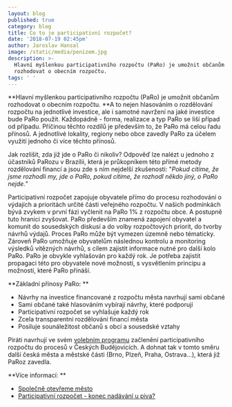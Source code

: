 ```yaml
---
layout: blog
published: true
category: blog
title: Co to je participativní rozpočet?
date: '2018-07-19 02:45pm'
author: Jaroslav Hansal
image: /static/media/penizem.jpg
description: >-
  Hlavní myšlenkou participativního rozpočtu (PaRo) je umožnit občanům
  rozhodovat o obecním rozpočtu.
tags: ' '
---
```

**Hlavní myšlenkou participativního rozpočtu (PaRo) je umožnit občanům rozhodovat o obecním rozpočtu. **A to nejen hlasováním o rozdělování rozpočtu na jednotlivé investice, ale i samotné navržení na jaké investice bude PaRo použit. Každopádně - forma, realizace a typ PaRo se liší případ od případu. Příčinou těchto rozdílů je především to, že PaRo má celou řadu přínosů. A jednotlivé lokality, regiony nebo obce zavedly PaRo za účelem využití jednoho či více těchto přínosů. 

Jak rozlišit, zda již jde o PaRo či nikoliv? Odpověď lze nalézt u jednoho z účastníků PaRozu v Brazílii, která je průkopníkem této přímé metody rozdělování financí a jsou zde s ním nejdelší zkušenosti: "_Pokud cítíme, že jsme rozhodli my, jde o PaRo, pokud cítíme, že rozhodl někdo jiný, o PaRo nejde._"

Participativní rozpočet zapojuje obyvatele přímo do procesu rozhodování o výdajích a prioritách určité části veřejného rozpočtu. V našich podmínkách bývá zvykem v první fázi vyčlenit na PaRo 1% z rozpočtu obce. A postupně tuto hranici zvyšovat. PaRo především znamená zapojení obyvatel a komunit do sousedských diskusí a do volby rozpočtových priorit, do tvorby návrhů výdajů.  Proces PaRo může být vymezen územně nebo tématicky. Zároveň PaRo umožňuje obyvatelům následnou kontrolu a monitoring výsledků vítězných návrhů, s cílem zajistit informace nutné pro další kolo PaRo. PaRo je obvykle  vyhlašován pro každý rok. Je potřeba zajistit propagaci této pro obyvatele nové možnosti, s vysvětlením principu a možností, které PaRo přináší.

**Základní přínosy PaRo:**

* Návrhy na investice financované z rozpočtu města navrhují sami občané
* Sami občané také hlasováním vybírají návrhy, které podporují
* Participativní rozpočet se vyhlašuje každý rok
* Zcela transparentní rozdělování financí města
* Posiluje sounáležitost občanů s obcí a sousedské vztahy

Piráti navrhují ve svém [volebním programu](https://cb.pirati.cz/volby/) začlenění participativního rozpočtu do procesů v Českých Budějovicích. A dohnat tak v tomto směru další česká města a městské části (Brno, Plzeň, Praha, Ostrava...), která již PaRoz zavedla.

**Více informací:**

* [Společně otevřeme město](https://cb.pirati.cz/blog/2018/06/01/mesto-bez-korupce/)
* [Participativní rozpočet - konec nadávání u piva?](https://cb.pirati.cz/blog/2018/06/07/participativni-rozpocet-konec-nadavani-u-piva/)

